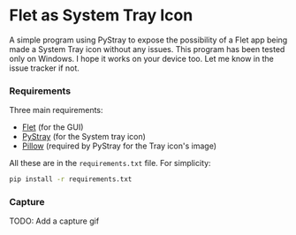 # Flet as System Tray Icon

A simple program using PyStray to expose the possibility of a Flet app being made a System Tray icon without any issues.
This program has been tested only on Windows. I hope it works on your device too. Let me know in the issue tracker if not.

### Requirements
Three main requirements:

- [Flet](https://pypi.org/project/flet/) (for the GUI)
- [PyStray](https://pypi.org/project/pystray/) (for the System tray icon)
- [Pillow](https://pypi.org/project/pillow/) (required by PyStray for the Tray icon's image)

All these are in the `requirements.txt` file. For simplicity:

```bash
pip install -r requirements.txt
```

### Capture
TODO: Add a capture gif

